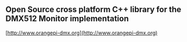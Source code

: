 ## Open Source cross platform C++ library for the DMX512 Monitor implementation

[http://www.orangepi-dmx.org](http://www.orangepi-dmx.org)

